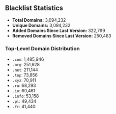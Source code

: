 ## Blacklist Statistics

- **Total Domains:** 3,094,232
- **Unique Domains:** 3,094,232
- **Added Domains Since Last Version:** 322,799
- **Removed Domains Since Last Version:** 250,483

### Top-Level Domain Distribution

-  `.com`: 1,485,946
-  `.org`: 251,628
-  `.net`: 211,144
-  `.top`: 73,856
-  `.xyz`: 70,911
-  `.ru`: 68,293
-  `.io`: 60,461
-  `.info`: 53,158
-  `.pl`: 49,434
-  `.fr`: 41,440
